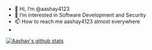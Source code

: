 - 👋 Hi, I’m @aashay4123
- 👀 I’m interested in Software Development and Security
- 📫 How to reach me aashay4123 almost everywhere
- 
[![Aashay's github stats](https://github-readme-stats.vercel.app/api?username=aashayW4123&show_icons=true&theme=dark&orgs=FactWise&include_all_commits=true&count_private=true)](https://github.com/anuraghazra/github-readme-stats)
